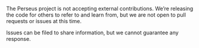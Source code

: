 The Perseus project is not accepting external contributions. We’re releasing the code for others to refer to and learn from, but we are not open to pull requests or issues at this time.

Issues can be filed to share information, but we cannot guarantee any response.